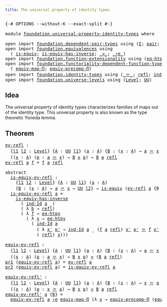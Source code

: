 ```yaml
---
title: The universal property of identity types
---
```


<pre class="Agda"><a id="66" class="Symbol">{-#</a> <a id="70" class="Keyword">OPTIONS</a> <a id="78" class="Pragma">--without-K</a> <a id="90" class="Pragma">--exact-split</a> <a id="104" class="Symbol">#-}</a>

<a id="109" class="Keyword">module</a> <a id="116" href="foundation.universal-property-identity-types.html" class="Module">foundation.universal-property-identity-types</a> <a id="161" class="Keyword">where</a>

<a id="168" class="Keyword">open</a> <a id="173" class="Keyword">import</a> <a id="180" href="foundation.dependent-pair-types.html" class="Module">foundation.dependent-pair-types</a> <a id="212" class="Keyword">using</a> <a id="218" class="Symbol">(</a><a id="219" href="foundation-core.dependent-pair-types.html#515" class="Record">Σ</a><a id="220" class="Symbol">;</a> <a id="222" href="foundation-core.dependent-pair-types.html#588" class="InductiveConstructor">pair</a><a id="226" class="Symbol">;</a> <a id="228" href="foundation-core.dependent-pair-types.html#605" class="Field">pr1</a><a id="231" class="Symbol">;</a> <a id="233" href="foundation-core.dependent-pair-types.html#617" class="Field">pr2</a><a id="236" class="Symbol">)</a>
<a id="238" class="Keyword">open</a> <a id="243" class="Keyword">import</a> <a id="250" href="foundation.equivalences.html" class="Module">foundation.equivalences</a> <a id="274" class="Keyword">using</a>
  <a id="282" class="Symbol">(</a> <a id="284" href="foundation-core.equivalences.html#1556" class="Function">is-equiv</a><a id="292" class="Symbol">;</a> <a id="294" href="foundation-core.equivalences.html#3013" class="Function">is-equiv-has-inverse</a><a id="314" class="Symbol">;</a> <a id="316" href="foundation-core.equivalences.html#1621" class="Function Operator">_≃_</a><a id="319" class="Symbol">;</a> <a id="321" href="foundation-core.equivalences.html#7869" class="Function Operator">_∘e_</a><a id="325" class="Symbol">)</a>
<a id="327" class="Keyword">open</a> <a id="332" class="Keyword">import</a> <a id="339" href="foundation.function-extensionality.html" class="Module">foundation.function-extensionality</a> <a id="374" class="Keyword">using</a> <a id="380" class="Symbol">(</a><a id="381" href="foundation-core.function-extensionality.html#1463" class="Function">eq-htpy</a><a id="388" class="Symbol">)</a>
<a id="390" class="Keyword">open</a> <a id="395" class="Keyword">import</a> <a id="402" href="foundation.functoriality-dependent-function-types.html" class="Module">foundation.functoriality-dependent-function-types</a> <a id="452" class="Keyword">using</a>
  <a id="460" class="Symbol">(</a> <a id="462" href="foundation-core.functoriality-dependent-function-types.html#2227" class="Function">equiv-map-Π</a><a id="473" class="Symbol">;</a> <a id="475" href="foundation-core.functoriality-dependent-function-types.html#4530" class="Function">equiv-precomp-Π</a><a id="490" class="Symbol">)</a>
<a id="492" class="Keyword">open</a> <a id="497" class="Keyword">import</a> <a id="504" href="foundation.identity-types.html" class="Module">foundation.identity-types</a> <a id="530" class="Keyword">using</a> <a id="536" class="Symbol">(</a><a id="537" href="foundation-core.identity-types.html#1865" class="Function Operator">_＝_</a><a id="540" class="Symbol">;</a> <a id="542" href="foundation-core.identity-types.html#1820" class="InductiveConstructor">refl</a><a id="546" class="Symbol">;</a> <a id="548" href="foundation-core.identity-types.html#2167" class="Function">ind-Id</a><a id="554" class="Symbol">;</a> <a id="556" href="foundation.identity-types.html#1228" class="Function">equiv-inv</a><a id="565" class="Symbol">)</a>
<a id="567" class="Keyword">open</a> <a id="572" class="Keyword">import</a> <a id="579" href="foundation.universe-levels.html" class="Module">foundation.universe-levels</a> <a id="606" class="Keyword">using</a> <a id="612" class="Symbol">(</a><a id="613" href="Agda.Primitive.html#597" class="Postulate">Level</a><a id="618" class="Symbol">;</a> <a id="620" href="foundation-core.universe-levels.html#235" class="Primitive">UU</a><a id="622" class="Symbol">)</a>
</pre>
## Idea

The universal property of identity types characterizes families of maps out of the identity type. This universal property is also known as the type theoretic Yoneda lemma.

## Theorem

<pre class="Agda"><a id="ev-refl"></a><a id="831" href="foundation.universal-property-identity-types.html#831" class="Function">ev-refl</a> <a id="839" class="Symbol">:</a>
  <a id="843" class="Symbol">{</a><a id="844" href="foundation.universal-property-identity-types.html#844" class="Bound">l1</a> <a id="847" href="foundation.universal-property-identity-types.html#847" class="Bound">l2</a> <a id="850" class="Symbol">:</a> <a id="852" href="Agda.Primitive.html#597" class="Postulate">Level</a><a id="857" class="Symbol">}</a> <a id="859" class="Symbol">{</a><a id="860" href="foundation.universal-property-identity-types.html#860" class="Bound">A</a> <a id="862" class="Symbol">:</a> <a id="864" href="foundation-core.universe-levels.html#235" class="Primitive">UU</a> <a id="867" href="foundation.universal-property-identity-types.html#844" class="Bound">l1</a><a id="869" class="Symbol">}</a> <a id="871" class="Symbol">(</a><a id="872" href="foundation.universal-property-identity-types.html#872" class="Bound">a</a> <a id="874" class="Symbol">:</a> <a id="876" href="foundation.universal-property-identity-types.html#860" class="Bound">A</a><a id="877" class="Symbol">)</a> <a id="879" class="Symbol">{</a><a id="880" href="foundation.universal-property-identity-types.html#880" class="Bound">B</a> <a id="882" class="Symbol">:</a> <a id="884" class="Symbol">(</a><a id="885" href="foundation.universal-property-identity-types.html#885" class="Bound">x</a> <a id="887" class="Symbol">:</a> <a id="889" href="foundation.universal-property-identity-types.html#860" class="Bound">A</a><a id="890" class="Symbol">)</a> <a id="892" class="Symbol">→</a> <a id="894" href="foundation.universal-property-identity-types.html#872" class="Bound">a</a> <a id="896" href="foundation-core.identity-types.html#1865" class="Function Operator">＝</a> <a id="898" href="foundation.universal-property-identity-types.html#885" class="Bound">x</a> <a id="900" class="Symbol">→</a> <a id="902" href="foundation-core.universe-levels.html#235" class="Primitive">UU</a> <a id="905" href="foundation.universal-property-identity-types.html#847" class="Bound">l2</a><a id="907" class="Symbol">}</a> <a id="909" class="Symbol">→</a>
  <a id="913" class="Symbol">((</a><a id="915" href="foundation.universal-property-identity-types.html#915" class="Bound">x</a> <a id="917" class="Symbol">:</a> <a id="919" href="foundation.universal-property-identity-types.html#860" class="Bound">A</a><a id="920" class="Symbol">)</a> <a id="922" class="Symbol">(</a><a id="923" href="foundation.universal-property-identity-types.html#923" class="Bound">p</a> <a id="925" class="Symbol">:</a> <a id="927" href="foundation.universal-property-identity-types.html#872" class="Bound">a</a> <a id="929" href="foundation-core.identity-types.html#1865" class="Function Operator">＝</a> <a id="931" href="foundation.universal-property-identity-types.html#915" class="Bound">x</a><a id="932" class="Symbol">)</a> <a id="934" class="Symbol">→</a> <a id="936" href="foundation.universal-property-identity-types.html#880" class="Bound">B</a> <a id="938" href="foundation.universal-property-identity-types.html#915" class="Bound">x</a> <a id="940" href="foundation.universal-property-identity-types.html#923" class="Bound">p</a><a id="941" class="Symbol">)</a> <a id="943" class="Symbol">→</a> <a id="945" href="foundation.universal-property-identity-types.html#880" class="Bound">B</a> <a id="947" href="foundation.universal-property-identity-types.html#872" class="Bound">a</a> <a id="949" href="foundation-core.identity-types.html#1820" class="InductiveConstructor">refl</a>
<a id="954" href="foundation.universal-property-identity-types.html#831" class="Function">ev-refl</a> <a id="962" href="foundation.universal-property-identity-types.html#962" class="Bound">a</a> <a id="964" href="foundation.universal-property-identity-types.html#964" class="Bound">f</a> <a id="966" class="Symbol">=</a> <a id="968" href="foundation.universal-property-identity-types.html#964" class="Bound">f</a> <a id="970" href="foundation.universal-property-identity-types.html#962" class="Bound">a</a> <a id="972" href="foundation-core.identity-types.html#1820" class="InductiveConstructor">refl</a>

<a id="978" class="Keyword">abstract</a>
  <a id="is-equiv-ev-refl"></a><a id="989" href="foundation.universal-property-identity-types.html#989" class="Function">is-equiv-ev-refl</a> <a id="1006" class="Symbol">:</a>
    <a id="1012" class="Symbol">{</a><a id="1013" href="foundation.universal-property-identity-types.html#1013" class="Bound">l1</a> <a id="1016" href="foundation.universal-property-identity-types.html#1016" class="Bound">l2</a> <a id="1019" class="Symbol">:</a> <a id="1021" href="Agda.Primitive.html#597" class="Postulate">Level</a><a id="1026" class="Symbol">}</a> <a id="1028" class="Symbol">{</a><a id="1029" href="foundation.universal-property-identity-types.html#1029" class="Bound">A</a> <a id="1031" class="Symbol">:</a> <a id="1033" href="foundation-core.universe-levels.html#235" class="Primitive">UU</a> <a id="1036" href="foundation.universal-property-identity-types.html#1013" class="Bound">l1</a><a id="1038" class="Symbol">}</a> <a id="1040" class="Symbol">(</a><a id="1041" href="foundation.universal-property-identity-types.html#1041" class="Bound">a</a> <a id="1043" class="Symbol">:</a> <a id="1045" href="foundation.universal-property-identity-types.html#1029" class="Bound">A</a><a id="1046" class="Symbol">)</a>
    <a id="1052" class="Symbol">{</a><a id="1053" href="foundation.universal-property-identity-types.html#1053" class="Bound">B</a> <a id="1055" class="Symbol">:</a> <a id="1057" class="Symbol">(</a><a id="1058" href="foundation.universal-property-identity-types.html#1058" class="Bound">x</a> <a id="1060" class="Symbol">:</a> <a id="1062" href="foundation.universal-property-identity-types.html#1029" class="Bound">A</a><a id="1063" class="Symbol">)</a> <a id="1065" class="Symbol">→</a> <a id="1067" href="foundation.universal-property-identity-types.html#1041" class="Bound">a</a> <a id="1069" href="foundation-core.identity-types.html#1865" class="Function Operator">＝</a> <a id="1071" href="foundation.universal-property-identity-types.html#1058" class="Bound">x</a> <a id="1073" class="Symbol">→</a> <a id="1075" href="foundation-core.universe-levels.html#235" class="Primitive">UU</a> <a id="1078" href="foundation.universal-property-identity-types.html#1016" class="Bound">l2</a><a id="1080" class="Symbol">}</a> <a id="1082" class="Symbol">→</a> <a id="1084" href="foundation-core.equivalences.html#1556" class="Function">is-equiv</a> <a id="1093" class="Symbol">(</a><a id="1094" href="foundation.universal-property-identity-types.html#831" class="Function">ev-refl</a> <a id="1102" href="foundation.universal-property-identity-types.html#1041" class="Bound">a</a> <a id="1104" class="Symbol">{</a><a id="1105" class="Argument">B</a> <a id="1107" class="Symbol">=</a> <a id="1109" href="foundation.universal-property-identity-types.html#1053" class="Bound">B</a><a id="1110" class="Symbol">})</a>
  <a id="1115" href="foundation.universal-property-identity-types.html#989" class="Function">is-equiv-ev-refl</a> <a id="1132" href="foundation.universal-property-identity-types.html#1132" class="Bound">a</a> <a id="1134" class="Symbol">=</a>
    <a id="1140" href="foundation-core.equivalences.html#3013" class="Function">is-equiv-has-inverse</a>
      <a id="1167" class="Symbol">(</a> <a id="1169" href="foundation-core.identity-types.html#2167" class="Function">ind-Id</a> <a id="1176" href="foundation.universal-property-identity-types.html#1132" class="Bound">a</a> <a id="1178" class="Symbol">_)</a>
      <a id="1187" class="Symbol">(</a> <a id="1189" class="Symbol">λ</a> <a id="1191" href="foundation.universal-property-identity-types.html#1191" class="Bound">b</a> <a id="1193" class="Symbol">→</a> <a id="1195" href="foundation-core.identity-types.html#1820" class="InductiveConstructor">refl</a><a id="1199" class="Symbol">)</a>
      <a id="1207" class="Symbol">(</a> <a id="1209" class="Symbol">λ</a> <a id="1211" href="foundation.universal-property-identity-types.html#1211" class="Bound">f</a> <a id="1213" class="Symbol">→</a> <a id="1215" href="foundation-core.function-extensionality.html#1463" class="Function">eq-htpy</a>
        <a id="1231" class="Symbol">(</a> <a id="1233" class="Symbol">λ</a> <a id="1235" href="foundation.universal-property-identity-types.html#1235" class="Bound">x</a> <a id="1237" class="Symbol">→</a> <a id="1239" href="foundation-core.function-extensionality.html#1463" class="Function">eq-htpy</a>
          <a id="1257" class="Symbol">(</a> <a id="1259" href="foundation-core.identity-types.html#2167" class="Function">ind-Id</a> <a id="1266" href="foundation.universal-property-identity-types.html#1132" class="Bound">a</a>
            <a id="1280" class="Symbol">(</a> <a id="1282" class="Symbol">λ</a> <a id="1284" href="foundation.universal-property-identity-types.html#1284" class="Bound">x&#39;</a> <a id="1287" href="foundation.universal-property-identity-types.html#1287" class="Bound">p&#39;</a> <a id="1290" class="Symbol">→</a> <a id="1292" href="foundation-core.identity-types.html#2167" class="Function">ind-Id</a> <a id="1299" href="foundation.universal-property-identity-types.html#1132" class="Bound">a</a> <a id="1301" class="Symbol">_</a> <a id="1303" class="Symbol">(</a><a id="1304" href="foundation.universal-property-identity-types.html#1211" class="Bound">f</a> <a id="1306" href="foundation.universal-property-identity-types.html#1132" class="Bound">a</a> <a id="1308" href="foundation-core.identity-types.html#1820" class="InductiveConstructor">refl</a><a id="1312" class="Symbol">)</a> <a id="1314" href="foundation.universal-property-identity-types.html#1284" class="Bound">x&#39;</a> <a id="1317" href="foundation.universal-property-identity-types.html#1287" class="Bound">p&#39;</a> <a id="1320" href="foundation-core.identity-types.html#1865" class="Function Operator">＝</a> <a id="1322" href="foundation.universal-property-identity-types.html#1211" class="Bound">f</a> <a id="1324" href="foundation.universal-property-identity-types.html#1284" class="Bound">x&#39;</a> <a id="1327" href="foundation.universal-property-identity-types.html#1287" class="Bound">p&#39;</a><a id="1329" class="Symbol">)</a>
            <a id="1343" class="Symbol">(</a> <a id="1345" href="foundation-core.identity-types.html#1820" class="InductiveConstructor">refl</a><a id="1349" class="Symbol">)</a> <a id="1351" href="foundation.universal-property-identity-types.html#1235" class="Bound">x</a><a id="1352" class="Symbol">)))</a>

<a id="equiv-ev-refl"></a><a id="1357" href="foundation.universal-property-identity-types.html#1357" class="Function">equiv-ev-refl</a> <a id="1371" class="Symbol">:</a>
  <a id="1375" class="Symbol">{</a><a id="1376" href="foundation.universal-property-identity-types.html#1376" class="Bound">l1</a> <a id="1379" href="foundation.universal-property-identity-types.html#1379" class="Bound">l2</a> <a id="1382" class="Symbol">:</a> <a id="1384" href="Agda.Primitive.html#597" class="Postulate">Level</a><a id="1389" class="Symbol">}</a> <a id="1391" class="Symbol">{</a><a id="1392" href="foundation.universal-property-identity-types.html#1392" class="Bound">A</a> <a id="1394" class="Symbol">:</a> <a id="1396" href="foundation-core.universe-levels.html#235" class="Primitive">UU</a> <a id="1399" href="foundation.universal-property-identity-types.html#1376" class="Bound">l1</a><a id="1401" class="Symbol">}</a> <a id="1403" class="Symbol">(</a><a id="1404" href="foundation.universal-property-identity-types.html#1404" class="Bound">a</a> <a id="1406" class="Symbol">:</a> <a id="1408" href="foundation.universal-property-identity-types.html#1392" class="Bound">A</a><a id="1409" class="Symbol">)</a> <a id="1411" class="Symbol">{</a><a id="1412" href="foundation.universal-property-identity-types.html#1412" class="Bound">B</a> <a id="1414" class="Symbol">:</a> <a id="1416" class="Symbol">(</a><a id="1417" href="foundation.universal-property-identity-types.html#1417" class="Bound">x</a> <a id="1419" class="Symbol">:</a> <a id="1421" href="foundation.universal-property-identity-types.html#1392" class="Bound">A</a><a id="1422" class="Symbol">)</a> <a id="1424" class="Symbol">→</a> <a id="1426" href="foundation.universal-property-identity-types.html#1404" class="Bound">a</a> <a id="1428" href="foundation-core.identity-types.html#1865" class="Function Operator">＝</a> <a id="1430" href="foundation.universal-property-identity-types.html#1417" class="Bound">x</a> <a id="1432" class="Symbol">→</a> <a id="1434" href="foundation-core.universe-levels.html#235" class="Primitive">UU</a> <a id="1437" href="foundation.universal-property-identity-types.html#1379" class="Bound">l2</a><a id="1439" class="Symbol">}</a> <a id="1441" class="Symbol">→</a>
  <a id="1445" class="Symbol">((</a><a id="1447" href="foundation.universal-property-identity-types.html#1447" class="Bound">x</a> <a id="1449" class="Symbol">:</a> <a id="1451" href="foundation.universal-property-identity-types.html#1392" class="Bound">A</a><a id="1452" class="Symbol">)</a> <a id="1454" class="Symbol">(</a><a id="1455" href="foundation.universal-property-identity-types.html#1455" class="Bound">p</a> <a id="1457" class="Symbol">:</a> <a id="1459" href="foundation.universal-property-identity-types.html#1404" class="Bound">a</a> <a id="1461" href="foundation-core.identity-types.html#1865" class="Function Operator">＝</a> <a id="1463" href="foundation.universal-property-identity-types.html#1447" class="Bound">x</a><a id="1464" class="Symbol">)</a> <a id="1466" class="Symbol">→</a> <a id="1468" href="foundation.universal-property-identity-types.html#1412" class="Bound">B</a> <a id="1470" href="foundation.universal-property-identity-types.html#1447" class="Bound">x</a> <a id="1472" href="foundation.universal-property-identity-types.html#1455" class="Bound">p</a><a id="1473" class="Symbol">)</a> <a id="1475" href="foundation-core.equivalences.html#1621" class="Function Operator">≃</a> <a id="1477" class="Symbol">(</a><a id="1478" href="foundation.universal-property-identity-types.html#1412" class="Bound">B</a> <a id="1480" href="foundation.universal-property-identity-types.html#1404" class="Bound">a</a> <a id="1482" href="foundation-core.identity-types.html#1820" class="InductiveConstructor">refl</a><a id="1486" class="Symbol">)</a>
<a id="1488" href="foundation-core.dependent-pair-types.html#605" class="Field">pr1</a> <a id="1492" class="Symbol">(</a><a id="1493" href="foundation.universal-property-identity-types.html#1357" class="Function">equiv-ev-refl</a> <a id="1507" href="foundation.universal-property-identity-types.html#1507" class="Bound">a</a><a id="1508" class="Symbol">)</a> <a id="1510" class="Symbol">=</a> <a id="1512" href="foundation.universal-property-identity-types.html#831" class="Function">ev-refl</a> <a id="1520" href="foundation.universal-property-identity-types.html#1507" class="Bound">a</a>
<a id="1522" href="foundation-core.dependent-pair-types.html#617" class="Field">pr2</a> <a id="1526" class="Symbol">(</a><a id="1527" href="foundation.universal-property-identity-types.html#1357" class="Function">equiv-ev-refl</a> <a id="1541" href="foundation.universal-property-identity-types.html#1541" class="Bound">a</a><a id="1542" class="Symbol">)</a> <a id="1544" class="Symbol">=</a> <a id="1546" href="foundation.universal-property-identity-types.html#989" class="Function">is-equiv-ev-refl</a> <a id="1563" href="foundation.universal-property-identity-types.html#1541" class="Bound">a</a>

<a id="equiv-ev-refl&#39;"></a><a id="1566" href="foundation.universal-property-identity-types.html#1566" class="Function">equiv-ev-refl&#39;</a> <a id="1581" class="Symbol">:</a>
  <a id="1585" class="Symbol">{</a><a id="1586" href="foundation.universal-property-identity-types.html#1586" class="Bound">l1</a> <a id="1589" href="foundation.universal-property-identity-types.html#1589" class="Bound">l2</a> <a id="1592" class="Symbol">:</a> <a id="1594" href="Agda.Primitive.html#597" class="Postulate">Level</a><a id="1599" class="Symbol">}</a> <a id="1601" class="Symbol">{</a><a id="1602" href="foundation.universal-property-identity-types.html#1602" class="Bound">A</a> <a id="1604" class="Symbol">:</a> <a id="1606" href="foundation-core.universe-levels.html#235" class="Primitive">UU</a> <a id="1609" href="foundation.universal-property-identity-types.html#1586" class="Bound">l1</a><a id="1611" class="Symbol">}</a> <a id="1613" class="Symbol">(</a><a id="1614" href="foundation.universal-property-identity-types.html#1614" class="Bound">a</a> <a id="1616" class="Symbol">:</a> <a id="1618" href="foundation.universal-property-identity-types.html#1602" class="Bound">A</a><a id="1619" class="Symbol">)</a> <a id="1621" class="Symbol">{</a><a id="1622" href="foundation.universal-property-identity-types.html#1622" class="Bound">B</a> <a id="1624" class="Symbol">:</a> <a id="1626" class="Symbol">(</a><a id="1627" href="foundation.universal-property-identity-types.html#1627" class="Bound">x</a> <a id="1629" class="Symbol">:</a> <a id="1631" href="foundation.universal-property-identity-types.html#1602" class="Bound">A</a><a id="1632" class="Symbol">)</a> <a id="1634" class="Symbol">→</a> <a id="1636" href="foundation.universal-property-identity-types.html#1627" class="Bound">x</a> <a id="1638" href="foundation-core.identity-types.html#1865" class="Function Operator">＝</a> <a id="1640" href="foundation.universal-property-identity-types.html#1614" class="Bound">a</a> <a id="1642" class="Symbol">→</a> <a id="1644" href="foundation-core.universe-levels.html#235" class="Primitive">UU</a> <a id="1647" href="foundation.universal-property-identity-types.html#1589" class="Bound">l2</a><a id="1649" class="Symbol">}</a> <a id="1651" class="Symbol">→</a>
  <a id="1655" class="Symbol">((</a><a id="1657" href="foundation.universal-property-identity-types.html#1657" class="Bound">x</a> <a id="1659" class="Symbol">:</a> <a id="1661" href="foundation.universal-property-identity-types.html#1602" class="Bound">A</a><a id="1662" class="Symbol">)</a> <a id="1664" class="Symbol">(</a><a id="1665" href="foundation.universal-property-identity-types.html#1665" class="Bound">p</a> <a id="1667" class="Symbol">:</a> <a id="1669" href="foundation.universal-property-identity-types.html#1657" class="Bound">x</a> <a id="1671" href="foundation-core.identity-types.html#1865" class="Function Operator">＝</a> <a id="1673" href="foundation.universal-property-identity-types.html#1614" class="Bound">a</a><a id="1674" class="Symbol">)</a> <a id="1676" class="Symbol">→</a> <a id="1678" href="foundation.universal-property-identity-types.html#1622" class="Bound">B</a> <a id="1680" href="foundation.universal-property-identity-types.html#1657" class="Bound">x</a> <a id="1682" href="foundation.universal-property-identity-types.html#1665" class="Bound">p</a><a id="1683" class="Symbol">)</a> <a id="1685" href="foundation-core.equivalences.html#1621" class="Function Operator">≃</a> <a id="1687" href="foundation.universal-property-identity-types.html#1622" class="Bound">B</a> <a id="1689" href="foundation.universal-property-identity-types.html#1614" class="Bound">a</a> <a id="1691" href="foundation-core.identity-types.html#1820" class="InductiveConstructor">refl</a>
<a id="1696" href="foundation.universal-property-identity-types.html#1566" class="Function">equiv-ev-refl&#39;</a> <a id="1711" href="foundation.universal-property-identity-types.html#1711" class="Bound">a</a> <a id="1713" class="Symbol">{</a><a id="1714" href="foundation.universal-property-identity-types.html#1714" class="Bound">B</a><a id="1715" class="Symbol">}</a> <a id="1717" class="Symbol">=</a>
  <a id="1721" href="foundation.universal-property-identity-types.html#1357" class="Function">equiv-ev-refl</a> <a id="1735" href="foundation.universal-property-identity-types.html#1711" class="Bound">a</a> <a id="1737" href="foundation-core.equivalences.html#7869" class="Function Operator">∘e</a> <a id="1740" href="foundation-core.functoriality-dependent-function-types.html#2227" class="Function">equiv-map-Π</a> <a id="1752" class="Symbol">(λ</a> <a id="1755" href="foundation.universal-property-identity-types.html#1755" class="Bound">x</a> <a id="1757" class="Symbol">→</a> <a id="1759" href="foundation-core.functoriality-dependent-function-types.html#4530" class="Function">equiv-precomp-Π</a> <a id="1775" class="Symbol">(</a><a id="1776" href="foundation.identity-types.html#1228" class="Function">equiv-inv</a> <a id="1786" href="foundation.universal-property-identity-types.html#1711" class="Bound">a</a> <a id="1788" href="foundation.universal-property-identity-types.html#1755" class="Bound">x</a><a id="1789" class="Symbol">)</a> <a id="1791" class="Symbol">(</a><a id="1792" href="foundation.universal-property-identity-types.html#1714" class="Bound">B</a> <a id="1794" href="foundation.universal-property-identity-types.html#1755" class="Bound">x</a><a id="1795" class="Symbol">))</a>
</pre>